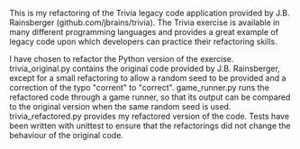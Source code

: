 This is my refactoring of the Trivia legacy code application provided by J.B. Rainsberger (github.com/jbrains/trivia). The Trivia exercise is available in many different programming languages and provides a great example of legacy code upon which developers can practice their refactoring skills.

I have chosen to refactor the Python version of the exercise. trivia_original.py contains the original code provided by J.B. Rainsberger, except for a small refactoring to allow a random seed to be provided and a correction of the typo "corrent" to "correct". game_runner.py runs the refactored code through a game runner, so that its output can be compared to the original version when the same random seed is used. trivia_refactored.py provides my refactored version of the code. Tests have been written with unittest to ensure that the refactorings did not change the behaviour of the original code.

